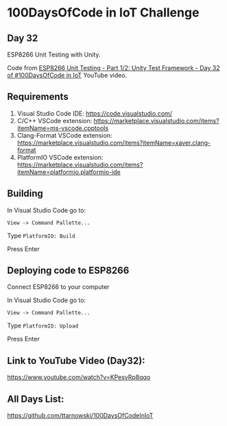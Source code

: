 # 100DaysOfCode in IoT Challenge

## Day 32

ESP8266 Unit Testing with Unity.

Code from [ESP8266 Unit Testing - Part 1/2: Unity Test Framework - Day 32 of #100DaysOfCode​ in IoT](https://www.youtube.com/watch?v=KPesyRp8qqo) YouTube video.

## Requirements

1. Visual Studio Code IDE:
   https://code.visualstudio.com/
2. C/C++ VSCode extension:
   https://marketplace.visualstudio.com/items?itemName=ms-vscode.cpptools
3. Clang-Format VSCode extension:
   https://marketplace.visualstudio.com/items?itemName=xaver.clang-format
4. PlatformIO VSCode extension:
   https://marketplace.visualstudio.com/items?itemName=platformio.platformio-ide

## Building

In Visual Studio Code go to:

`View -> Command Pallette...`

Type `PlatformIO: Build`

Press Enter

## Deploying code to ESP8266

Connect ESP8266 to your computer

In Visual Studio Code go to:

`View -> Command Pallette...`

Type `PlatformIO: Upload`

Press Enter

## Link to YouTube Video (Day32):

https://www.youtube.com/watch?v=KPesyRp8qqo

## All Days List:

https://github.com/ttarnowski/100DaysOfCodeInIoT
